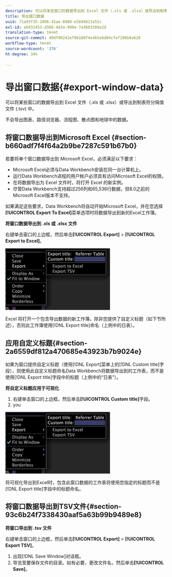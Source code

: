 ```yaml
---
description: 可以将某些窗口的数据导出到 Excel 文件（.xls 或 .xlsx）或导出到制表符分隔值文件 (.tsv) 中。
title: 导出窗口数据
uuid: 71a93f35-1096-41ae-8808-e5b94813a52c
exl-id: ab931453-d366-4d3a-990e-7a368328da2d
translation-type: tm+mt
source-git-commit: d9df90242ef96188f4e4b5e6d04cfef196b0a628
workflow-type: tm+mt
source-wordcount: '376'
ht-degree: 34%

---
```


# 导出窗口数据{#export-window-data}

可以将某些窗口的数据导出到 Excel 文件（.xls 或 .xlsx）或导出到制表符分隔值文件 (.tsv) 中。

不会导出图表、路径浏览器、流程图、散点图和地球中的数据。

## 将窗口数据导出到Microsoft Excel {#section-b660adf7f4f64a2b9be7287c591b67b0}

若要将单个窗口数据导出到 Microsoft Excel，必须满足以下要求：

* Microsoft Excel必须与Data Workbench安装在同一台计算机上。
* 运行Data Workbench进程的用户帐户必须具有访问Microsoft Excel的权限。
* 在将数据导出为 Excel 文件时，将打开 Excel 的新实例。
* 尽管Data Workbench支持超过256列和65,536行数据，但8.0之前的Microsoft Excel版本不支持。

如果满足这些要求，Data Workbench将自动开始Microsoft Excel，并在您选择&#x200B;**[!UICONTROL Export To Excel]**&#x200B;菜单选项时将数据导出到新的Excel工作簿。

**将窗口数据导出到 .xls 或 .xlsx 文件**

右键单击窗口的上边框，然后单击&#x200B;**[!UICONTROL Export]** > **[!UICONTROL Export to Excel]**。

![](assets/mnu_window_TitleBar_Export.png)

Excel 将打开一个包含导出数据的新工作簿。除非您提供了自定义标题（如下节所述），否则此工作簿使用[!DNL Export title]命名（上例中的日表）。

## 应用自定义标题{#section-2a6559df812a470685e43923b7b9024e}

如果为窗口提供自定义标题（使用[!DNL Export]菜单上的[!DNL Custom title]字段），则使用此自定义标题命名Data Workbench将数据导出到的工作表，而不是使用[!DNL Export title]字段中的标题（上例中的“日表”）。

**将自定义标题应用于可视化**

1. 右键单击窗口的上边框，然后单击&#x200B;**[!UICONTROL Custom title]**&#x200B;字段。
1. you

![](assets/mnu_window_TitleBar_Export.png)

将可视化导出到Excel时，包含此窗口数据的工作表将使用您指定的标题而不是[!DNL Export title]字段中的标题命名。

## 将窗口数据导出到TSV文件{#section-93c6b24f7338430aaf5a63b99b9489e8}

**将窗口导出到 .tsv 文件**

右键单击窗口的上边框，然后单击&#x200B;**[!UICONTROL Export]** > **[!UICONTROL Export TSV]**。

1. 出现[!DNL Save Window]对话框。
1. 导览至要保存文件的目录。如有必要，更改文件名，然后单击&#x200B;**[!UICONTROL Save]**。
